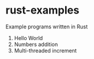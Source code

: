# rust-examples
Example programs written in Rust

1. Hello World
2. Numbers addition
3. Multi-threaded increment
